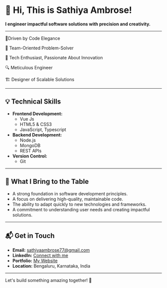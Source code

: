 # 👋 Hi, This is Sathiya Ambrose!  

**I engineer impactful software solutions with precision and creativity.**  

---
🎨Driven by Code Elegance

🤝 Team-Oriented Problem-Solver

🚀 Tech Enthusiast, Passionate About Innovation

🔍 Meticulous Engineer

🏗️ Designer of Scalable Solutions

---
## 💡 **Technical Skills**  
- **Frontend Development:**  
  - Vue Js 
  - HTML5 & CSS3  
  - JavaScript, Typescript    
- **Backend Development:**  
  - Node.js  
  - MongoDB  
  - REST APIs  
- **Version Control:**  
  - Git  
---

## 🌟 **What I Bring to the Table**  

- A strong foundation in software development principles.  
- A focus on delivering high-quality, maintainable code.  
- The ability to adapt quickly to new technologies and frameworks.  
- A commitment to understanding user needs and creating impactful solutions.  

---

## 📬 **Get in Touch**  

- **Email:** [sathiyaambrose77@gmail.com](mailto:sathiyaambrose77@gmail.com) 
- **LinkedIn:** [Connect with me](https://linkedin.com/in/sathiyaambrose)  
- **Portfolio:** [My Website](https://github.com/sathiya77/sathiyaambrose)  
- **Location:** Bengaluru, Karnataka, India  

---

Let's build something amazing together! 🚀
